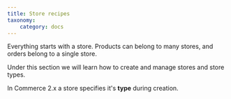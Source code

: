 ```yaml
---
title: Store recipes
taxonomy:
    category: docs
---
```


Everything starts with a store. Products can belong to many stores, and
orders belong to a single store.

Under this section we will learn how to create and manage stores and store types.

In Commerce 2.x a store specifies it's **type** during creation.
